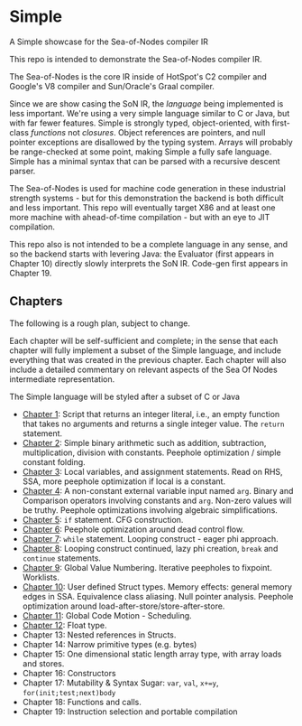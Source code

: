 # Simple
A Simple showcase for the Sea-of-Nodes compiler IR

This repo is intended to demonstrate the Sea-of-Nodes compiler IR.

The Sea-of-Nodes is the core IR inside of HotSpot's C2 compiler
and Google's V8 compiler and Sun/Oracle's Graal compiler.

Since we are show casing the SoN IR, the *language* being implemented is less
important.  We're using a very simple language similar to C or Java, but with
far fewer features.  Simple is strongly typed, object-oriented, with first-
class *functions* not *closures*.  Object references are pointers, and null
pointer exceptions are disallowed by the typing system.  Arrays will probably
be range-checked at some point, making Simple a fully safe language.  Simple
has a minimal syntax that can be parsed with a recursive descent parser.

The Sea-of-Nodes is used for machine code generation in these industrial
strength systems - but for this demonstration the backend is both difficult and
less important.  This repo will eventually target X86 and at least one more
machine with ahead-of-time compilation - but with an eye to JIT compilation.

This repo also is not intended to be a complete language in any sense, and so
the backend starts with levering Java: the Evaluator (first appears in Chapter
10) directly slowly interprets the SoN IR.  Code-gen first appears in Chapter
19.


## Chapters

The following is a rough plan, subject to change.

Each chapter will be self-sufficient and complete; in the sense that each chapter will fully implement
a subset of the Simple language, and include everything that was created in the previous chapter.
Each chapter will also include a detailed commentary on relevant aspects of the
Sea Of Nodes intermediate representation.

The Simple language will be styled after a subset of C or Java

* [Chapter 1](docs/chapter01/README.md): Script that returns an integer literal, i.e., an empty function that takes no arguments and returns a single integer value. The `return` statement.
* [Chapter 2](docs/chapter02/README.md): Simple binary arithmetic such as addition, subtraction, multiplication, division
  with constants. Peephole optimization / simple constant folding.
* [Chapter 3](docs/chapter03/README.md): Local variables, and assignment statements. Read on RHS, SSA, more peephole optimization if local is a
  constant.
* [Chapter 4](docs/chapter04/README.md): A non-constant external variable input named `arg`. Binary and Comparison operators involving constants and `arg`. Non-zero values will be truthy. Peephole optimizations involving algebraic simplifications.
* [Chapter 5](docs/chapter05/README.md): `if` statement. CFG construction.
* [Chapter 6](docs/chapter06/README.md): Peephole optimization around dead control flow.
* [Chapter 7](docs/chapter07/README.md): `while` statement. Looping construct - eager phi approach.
* [Chapter 8](docs/chapter08/README.md): Looping construct continued, lazy phi creation, `break` and `continue` statements.
* [Chapter 9](docs/chapter09/README.md): Global Value Numbering. Iterative peepholes to fixpoint. Worklists.
* [Chapter 10](docs/chapter10/README.md): User defined Struct types. Memory effects: general memory edges in SSA. Equivalence class aliasing. Null pointer analysis. Peephole optimization around load-after-store/store-after-store.
* [Chapter 11](docs/chapter11/README.md): Global Code Motion - Scheduling.
* [Chapter 12](docs/chapter12/README.md): Float type.
* Chapter 13: Nested references in Structs.
* Chapter 14: Narrow primitive types (e.g. bytes)
* Chapter 15: One dimensional static length array type, with array loads and stores.
* Chapter 16: Constructors
* Chapter 17: Mutability & Syntax Sugar: `var`, `val`, `x+=y`, `for(init;test;next)body`
* Chapter 18: Functions and calls.
* Chapter 19: Instruction selection and portable compilation
